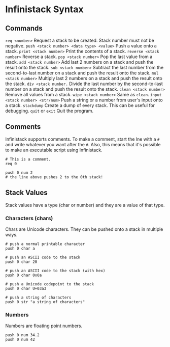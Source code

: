 
# Infinistack Syntax

## Commands

`req <number>` Request a stack to be created. Stack number must not be negative.
`push <stack number> <data type> <value>` Push a value onto a stack.
`print <stack number>` Print the contents of a stack.
`reverse <stack number>` Reverse a stack.
`pop <stack number>` Pop the last value from a stack.
`add <stack number>` Add last 2 numbers on a stack and push the result onto the stack.
`sub <stack number>` Subtract the last number from the second-to-last number on a stack and push the result onto the stack.
`mul <stack number>` Multiply last 2 numbers on a stack and push the result onto the stack.
`div <stack number.` Divide the last number by the second-to-last number on a stack and push the result onto the stack.
`clean <stack number>` Remove all values from a stack.
`wipe <stack number>` Same as `clean`.
`input <stack number> <str/num>` Push a string or a number from user's input onto a stack.
`stackdump` Create a dump of every stack. This can be useful for debugging.
`quit` or `exit` Quit the program.

## Comments

Infinistack supports comments. To make a comment, start the lne with a `#` and write whatever you want after the `#`. Also, this means that it's possible to make an executable script using Infinistack.

```
# This is a comment.
req 0

push 0 num 2
# the line above pushes 2 to the 0th stack!
```

## Stack Values

Stack values have a type (char or number) and they are a value of that type.

### Characters (chars)

Chars are Unicode characters. They can be pushed onto a stack in multiple ways.

```
# push a normal printable character
push 0 char a

# push an ASCII code to the stack
push 0 char 20

# push an ASCII code to the stack (with hex)
push 0 char 0x0a

# push a Unicode codepoint to the stack
push 0 char U+03a3

# push a string of characters
push 0 str "a string of characters"
```

### Numbers

Numbers are floating point numbers.

```
push 0 num 34.2
push 0 num 42
```
